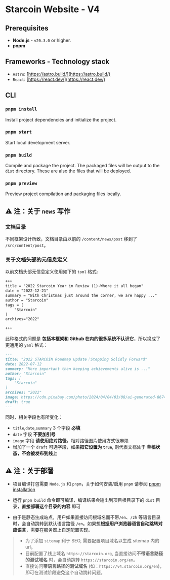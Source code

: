 # Starcoin Website - V4

## Prerequisites
- **Node.js** - `v20.3.0` or higher. 
- **pnpm**

## Frameworks - Technology stack
- `Astro`: [https://astro.build/](https://astro.build/)
- `React`: [https://react.dev/](https://react.dev/)

## CLI

### `pnpm install` 
Install project dependencies and initialize the project.

### `pnpm start`
Start local development server.

### `pnpm build`
Compile and package the project. The packaged files will be output to the `dist` directory. These are also the files that will be deployed.

### `pnpm preview`
Preview project compilation and packaging files locally.

## ⚠️ 注：关于 `news` 写作
### 文档目录
不同框架设计所致，文档目录由以前的 `/content/news/post` 移到了 `/src/content/post`。

### 关于文档头部的元信息定义
以前文档头部元信息定义使用如下的 `toml` 格式:

```markdown
+++
title = "2022 Starcoin Year in Review (1)-Where it all began"
date = "2022-12-21"
summary = "With Christmas just around the corner, we are happy ..."
author = "Starcoin"
tags = [
    "Starcoin"
]
archives="2022"

+++
```

此种格式的问题是 **包括本框架和 Github 在内的很多系统不认识它**，所以换成了更通用的 `yaml` 格式：

```markdown
---
title: "2022 STARCOIN Roadmap Update｜Stepping Solidly Forward"
date: 2022-07-12
summary: "More important than keeping achievements alive is ..."
author: "Starcoin"
tags: [
    "Starcoin"
]
archives: "2022"
image: https://cdn.pixabay.com/photo/2024/04/04/03/08/ai-generated-8674235_1280.png
draft: true
---
```

同时，相关字段也有所变化：

* `title`,`date`,`summary` 3 个字段 **必填**
* `date` 字段 **不要加引号**
* `image` 字段 **请使用绝对路径**，相对路径图片使用方式很麻烦
* 增加了一个 `draft` 可选字段，如果**把它设置为 `true`**, 则代表文档处于 **草稿状态，不会被发布到线上**


## ⚠️ 注：关于部署
- 项目编译打包需要 `Node.js` 和 `pnpm`，关于如何安装/启用 `pnpm` 请参阅 [pnpm installation](https://pnpm.io/installation)

- 运行 `pnpm build` 命令即可编译，编译结果会输出到项目根目录下的 `dist` 目录，**直接部署这个目录的内容** 即可

- 由于是静态生成站点，用户如果直接访问根域名而不带`/en`、`/zh` 等语言目录时，会自动跳转到默认语言路径 `/en`。如果想**根据用户浏览器语言自动跳转对应语言**，需要在服务器上自定配置实现。
>- 为了添加 `sitemap` 利于 SEO, 需要配置项目域名以生成 sitemap 内的 url。
>- 目前配置了线上域名 `https://starcoin.org`, 当直接访问**不带语言路径的测试域名** 时，会自动跳转 `https://starcoin.org/en`。
>- 直接访问**带语言路径的测试域名** (如：`https://v4.starcoin.org/en`)，即可在测试阶段避免这个自动跳转问题。